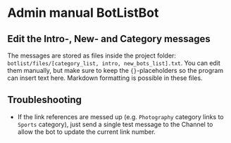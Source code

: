 # Admin manual BotListBot #

## Edit the Intro-, New- and Category messages ##

The messages are stored as files inside the project folder: `botlist/files/[category_list, intro, new_bots_list].txt`. You can edit them manually, but make sure to keep the `{}`-placeholders so the program can insert text here. 
Markdown formatting is possible in these files.

## Troubleshooting ##

  * If the link references are messed up (e.g. `Photography` category links to `Sports` category), just send a single test message to the Channel to allow the bot to update the current link number.
